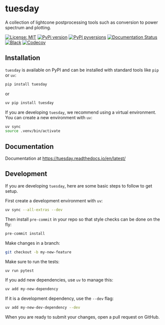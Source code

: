 # tuesday
A collection of lightcone postprocessing tools such as conversion to power spectrum and plotting.

[![License: MIT](https://img.shields.io/badge/License-MIT-yellow.svg)](https://opensource.org/licenses/MIT)
[![PyPi version](https://badgen.net/pypi/v/tuesday-eor/)](https://pypi.org/project/tuesday-eor)
[![PyPI pyversions](https://img.shields.io/pypi/pyversions/tuesday-eor.svg)](https://pypi.python.org/pypi/tuesday-eor/)
[![Documentation Status](https://readthedocs.org/projects/tuesday/badge/?version=latest)](http://tuesday.readthedocs.io/?badge=latest)
[![Black](https://img.shields.io/badge/code%20style-black-000000.svg)](https://github.com/psf/black)
[![Codecov](https://codecov.io/gh/21cmfast/tuesday/branch/main/graph/badge.svg)](https://app.codecov.io/gh/21cmfast/tuesday)

## Installation

`tuesday` is available on PyPI and can be installed with standard
tools like `pip` or `uv`:

```bash
pip install tuesday
```

or

```bash
uv pip install tuesday
```

If you are developing `tuesday`, we recommend using a virtual environment.
You can create a new environment with `uv`:
```bash
uv sync
source .venv/bin/activate
```


## Documentation

Documentation at https://tuesday.readthedocs.io/en/latest/

## Development

If you are developing `tuesday`, here are some basic steps to follow to get setup.

First create a development environment with `uv`:

```bash
uv sync --all-extras --dev
```

Then install `pre-commit` in your repo so that style checks can be done on the fly:

```bash
pre-commit install
```

Make changes in a branch:

```bash
git checkout -b my-new-feature
```

Make sure to run the tests:

```bash
uv run pytest
```

If you add new dependencies, use `uv` to manage this:

```bash
uv add my-new-dependency
```

If it is a development dependency, use the `--dev` flag:

```bash
uv add my-new-dev-dependency --dev
```

When you are ready to submit your changes, open a pull request on GitHub.
